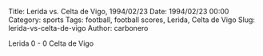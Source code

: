 Title: Lerida vs. Celta de Vigo, 1994/02/23
Date: 1994/02/23 00:00
Category: sports
Tags: football, football scores, Lerida, Celta de Vigo
Slug: lerida-vs-celta-de-vigo
Author: carbonero


Lerida 0 - 0 Celta de Vigo

